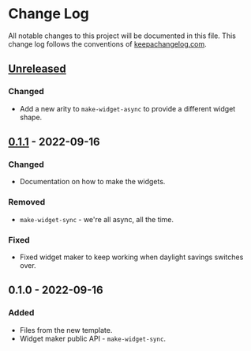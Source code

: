 # Change Log
All notable changes to this project will be documented in this file. This change log follows the conventions of [keepachangelog.com](http://keepachangelog.com/).

## [Unreleased]
### Changed
- Add a new arity to `make-widget-async` to provide a different widget shape.

## [0.1.1] - 2022-09-16
### Changed
- Documentation on how to make the widgets.

### Removed
- `make-widget-sync` - we're all async, all the time.

### Fixed
- Fixed widget maker to keep working when daylight savings switches over.

## 0.1.0 - 2022-09-16
### Added
- Files from the new template.
- Widget maker public API - `make-widget-sync`.

[Unreleased]: https://github.com/noahtheduke/splint/compare/0.1.1...HEAD
[0.1.1]: https://github.com/noahtheduke/splint/compare/0.1.0...0.1.1
